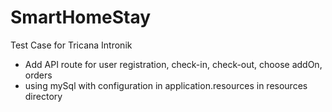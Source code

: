 # SmartHomeStay
Test Case for Tricana Intronik

- Add API route for user registration, check-in, check-out, choose addOn, orders
- using mySql with configuration in application.resources in resources directory
